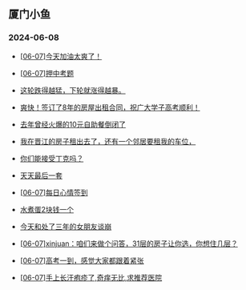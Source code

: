 ## 厦门小鱼 
### 2024-06-08

+ [[06-07]今天加油太爽了！](http://bbs.xmfish.com/read-htm-tid-18201552.html)

+ [[06-07]押中考题](http://bbs.xmfish.com/read-htm-tid-18201664.html)

+ [这轮跌得越猛，下轮就涨得越暴。](http://bbs.xmfish.com/read-htm-tid-18201722.html)

+ [爽快！签订了8年的房屋出租合同，祝广大学子高考顺利！](http://bbs.xmfish.com/read-htm-tid-18201682.html)

+ [去年曾经火爆的10元自助餐倒闭了](http://bbs.xmfish.com/read-htm-tid-18201679.html)

+ [我在晋江的房子租出去了，还有一个邻居要租我的车位，](http://bbs.xmfish.com/read-htm-tid-18201516.html)

+ [你们能接受丁克吗？](http://bbs.xmfish.com/read-htm-tid-18201687.html)

+ [天天最后一套](http://bbs.xmfish.com/read-htm-tid-18201640.html)

+ [[06-07]每日心情签到](http://bbs.xmfish.com/read-htm-tid-18201492.html)

+ [水煮蛋2块钱一个](http://bbs.xmfish.com/read-htm-tid-18201563.html)

+ [今天和处了三年的女朋友谈崩](http://bbs.xmfish.com/read-htm-tid-18201851.html)

+ [[06-07]xinjuan：咱们来做个问答，31层的房子让你选，你想住几层？](http://bbs.xmfish.com/read-htm-tid-18201649.html)

+ [[06-07]高考一到，感觉大家都跟着紧张](http://bbs.xmfish.com/read-htm-tid-18201596.html)

+ [[06-07]手上长汗疱疹了,奇痒无比,求推荐医院](http://bbs.xmfish.com/read-htm-tid-18201567.html)

